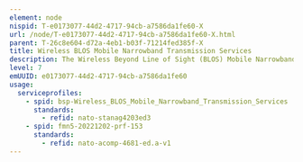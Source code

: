 ```yaml
---
element: node
nispid: T-e0173077-44d2-4717-94cb-a7586da1fe60-X
url: /node/T-e0173077-44d2-4717-94cb-a7586da1fe60-X.html
parent: T-26c8e604-d72a-4eb1-b03f-71214fed385f-X
title: Wireless BLOS Mobile Narrowband Transmission Services
description: The Wireless Beyond Line of Sight (BLOS) Mobile Narrowband Transmission Services support the wireless data of amongst two or more nodes, where one or more of the nodes are operating on the move, within Line of Sight (LOS) of each other, employing modulated Radio Frequency (RF) carriers in different frequency bands, and employing narrowband low capacity wireless terminals operating mainly in the VHF, UHF frequency bands and in the HF frequency band using sky wave propagation. Examples of Wireless BLOS Mobile Narrowband Transmission Services are Single and Multichannel VLF and LF ON-Line and On-Line and Off-Line OOK Systems, Single Channel HF Radio Equipment, Slow Hop HF EPM Communications Systems, Tactical Data Exchange (Link11/Link 11B), UHF Demand Assigned Multiple Access (DAMA), Super High Frequency (SHF) Military Satellite Communications (MILSATCOM), Iridium satellite phone communications, and Inmarsat satellite services, all with the consideration that adequate tracking antennas are employed and the transceivers are adapted for platform motion. An additional example is describing HALE service while employing a UAV mounted VHF-UHF CRP supporting AM/FM Line of Sight, SINCGARS ESIP/FH2, HAVEQUICK I/II, Advanced Narrowband Digital Voice Terminal (ANDVT), MIL-STD-188-181C 56kbps, and SATCOM Integrated Waveform MIL-STD-188-182B/183B.
level: 7
emUUID: e0173077-44d2-4717-94cb-a7586da1fe60
usage:
  serviceprofiles:
    - spid: bsp-Wireless_BLOS_Mobile_Narrowband_Transmission_Services
      standards:
        - refid: nato-stanag4203ed3
    - spid: fmn5-20221202-prf-153
      standards:
        - refid: nato-acomp-4681-ed.a-v1
---
```

